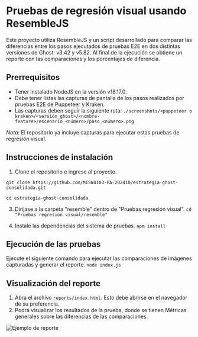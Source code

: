 # Pruebas de regresión visual usando ResembleJS

Este proyecto utiliza ResembleJS y un script desarrollado para comparar las diferencias entre los pasos ejecutados de pruebas E2E en dos distintas versiones de Ghost: v3.42 y v5.82. Al final de la ejecución se obtiene un reporte con las comparaciones y los porcentajes de diferencia.

## Prerrequisitos
- Tener instalado NodeJS en la versión v18.17.0.
- Debe tener listas las capturas de pantalla de los pasos realizados por pruebas E2E de Puppeteer y Kraken.
- Las capturas deben seguir la siguiente ruta:
`./screenshots/<puppeteer o kraken>/<versión_ghost>/<nombre-feature>/escenario_<número>/paso_<número>.png`

*Nota*: El repositorio ya incluye capturas para ejecutar estas pruebas de regresión visual.

## Instrucciones de instalación

1. Clone el repositorio e ingrese al proyecto.

`git clone https://github.com/MISW4103-PA-202410/estrategia-ghost-consolidada.git`

`cd estrategia-ghost-consolidada`

3. Diríjase a la carpeta "resemble" dentro de "Pruebas regresión visual".
`cd "Pruebas regresión visual/resemble"`

4. Instale las dependencias del sistema de pruebas.
`npm install`

## Ejecución de las pruebas

Ejecute el siguiente comando para ejecutar las comparaciones de imágenes capturadas y generar el reporte.
`node index.js`

## Visualización del reporte
1. Abra el archivo `reports/index.html`. Esto debe abrirse en el navegador de su preferencia.
2. Podrá visualizar los resultados de la prueba, donde se tienen Métricas generales sobre las diferencias de las comparaciones.

![Ejemplo de reporte](https://github.com/MISW4103-PA-202410/reporte-incidencias-ghost/assets/29685332/bde84179-ec46-4d16-918f-98fe8c31b34b)

